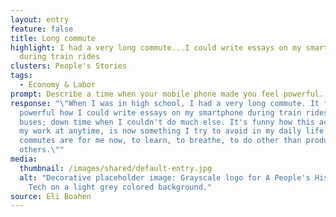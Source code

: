 ```yaml
---
layout: entry
feature: false
title: Long commute
highlight: I had a very long commute...I could write essays on my smartphone
  during train rides
clusters: People's Stories
tags:
  - Economy & Labor
prompt: Describe a time when your mobile phone made you feel powerful.
response: "\"When I was in high school, I had a very long commute. It felt
  powerful how I could write essays on my smartphone during train rides and
  buses; down time when I couldn't do much else. It's funny how this access to
  my work at anytime, is now something I try to avoid in my daily life. My
  commutes are for me now, to learn, to breathe, to do other than produce for
  others.\""
media:
  thumbnail: /images/shared/default-entry.jpg
  alt: "Decorative placeholder image: Grayscale logo for A People's History of
    Tech on a light grey colored background."
source: Eli Boahen
---
```

